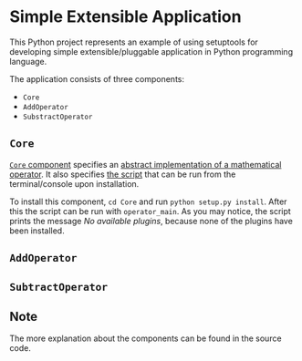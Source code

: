 

# Simple Extensible Application

This Python project represents an example of using setuptools for developing simple extensible/pluggable application
in Python programming language.

The application consists of three components:

-   `Core`
-   `AddOperator`
-   `SubstractOperator`


## `Core`

[`Core` component](https://github.com/vladaindjic/SPC-exchange-students/tree/master/ComponentsSimple/Core) specifies an [abstract implementation of a mathematical operator](https://github.com/vladaindjic/SPC-exchange-students/blob/master/ComponentsSimple/Core/plugin/operator/core/services/operator.py).
It also specifies [the script](https://github.com/vladaindjic/SPC-exchange-students/blob/master/ComponentsSimple/Core/plugin/operator/core/console_main.py) that can be run from the terminal/console upon installation.

To install this component, `cd Core` and run `python setup.py install`. After this
the script can be run with `operator_main`. As you may notice, the script
prints the message *No available plugins*, because none of the plugins have been installed. 


## `AddOperator`


## `SubtractOperator`


## Note

The more explanation about the components can be found in the source code.

